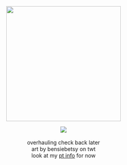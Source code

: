 <p align="center">
  <img src="https://i.imgur.com/BidDNLA.png" width="300px">
  </p>
<p align="center">
<img src="https://komarev.com/ghpvc/?username=dyingmall&label= sleepwalkers &color=2c2b27&style=plastic">
<br><br> overhauling check back later
<br> art by bensiebetsy on twt
<br> look at my <a href="https://rentry.co/rerolling">pt info</a> for now
